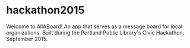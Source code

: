 # hackathon2015
Welcome to AllABoard! An app that serves as a message board for local organizations. Built during the Portland Public Library's Civic Hackathon, September 2015.
